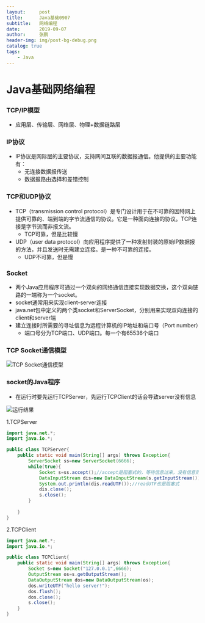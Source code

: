 ```yaml
---
layout:     post 
title:      Java基础0907
subtitle:   网络编程
date:       2019-09-07
author:     张鹏
header-img: img/post-bg-debug.png
catalog: true   
tags:                         
    - Java
---
```


# Java基础网络编程

### TCP/IP模型

- 应用层、传输层、网络层、物理+数据链路层

### IP协议

- IP协议是网际层的主要协议，支持网间互联的数据报通信。他提供的主要功能有：
   - 无连接数据报传送
   - 数据报路由选择和差错控制

### TCP和UDP协议

- TCP（transmission control protocol）是专门设计用于在不可靠的因特网上提供可靠的、端到端的字节流通信的协议。它是一种面向连接的协议。TCP连接是字节流而非报文流。
   - TCP可靠，但是比较慢
- UDP（user data protocol）向应用程序提供了一种发射封装的原始IP数据报的方法，并且发送时无需建立连接。是一种不可靠的连接。
   - UDP不可靠，但是慢

### Socket

- 两个Java应用程序可通过一个双向的网络通信连接实现数据交换，这个双向链路的一端称为一个socket。
- socket通常用来实现client-server连接
- java.net包中定义的两个类socket和ServerSocket，分别用来实现双向连接的client和server端
- 建立连接时所需要的寻址信息为远程计算机的IP地址和端口号（Port number）
   - 端口号分为TCP端口、UDP端口。每一个有65536个端口

### TCP Socket通信模型

![TCP Socket通信模型](https://github.com/Jokerboozp/Jokerboozp.github.io/raw/master/img/%E6%89%B9%E6%B3%A8%202019-09-11%20162812.png)

### socket的Java程序

- 在运行时要先运行TCPServer，先运行TCPClient的话会导致server没有信息

![运行结果](https://github.com/Jokerboozp/Jokerboozp.github.io/raw/master/img/%E6%89%B9%E6%B3%A8%202019-09-11%20162400.png)

1.TCPServer

```java
import java.net.*;
import java.io.*;

public class TCPServer{
	public static void main(String[] args) throws Exception{
		ServerSocket ss=new ServerSocket(6666);
		while(true){
			Socket s=ss.accept();//accept是阻塞式的，等待信息过来，没有信息则一直等待
			DataInputStream dis=new DataInputStream(s.getInputStream());
			System.out.println(dis.readUTF());//readUTF也是阻塞式
			dis.close();
			s.close();
		}
		
	}
}
```
2.TCPClient

```java
import java.net.*;
import java.io.*;

public class TCPClient{
	public static void main(String[] args) throws Exception{
		Socket s=new Socket("127.0.0.1",6666);
		OutputStream os=s.getOutputStream();
		DataOutputStream dos=new DataOutputStream(os);
		dos.writeUTF("hello server!");
		dos.flush();
		dos.close();
		s.close();
	}
}
```